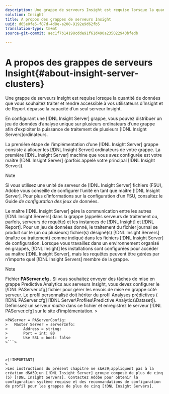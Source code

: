 ```yaml
---
description: Une grappe de serveurs Insight est requise lorsque la quantité de données que vous souhaitez traiter et rendre accessible à vos utilisateurs d’Insight et de Report dépasse la capacité d’un seul serveur Insight.
solution: Insight
title: A propos des grappes de serveurs Insight
uuid: d65e0fe5-f87d-4d8e-a208-9192e9d62fb5
translation-type: tm+mt
source-git-commit: aec1f7b14198cdde91f61d490a235022943bfedb

---
```



# A propos des grappes de serveurs Insight{#about-insight-server-clusters}

Une grappe de serveurs Insight est requise lorsque la quantité de données que vous souhaitez traiter et rendre accessible à vos utilisateurs d’Insight et de Report dépasse la capacité d’un seul serveur Insight.

En configurant une [!DNL Insight Server] grappe, vous pouvez distribuer un jeu de données d’analyse unique sur plusieurs ordinateurs d’une grappe afin d’exploiter la puissance de traitement de plusieurs [!DNL Insight Servers]ordinateurs.

La première étape de l’implémentation d’une [!DNL Insight Server] grappe consiste à allouer les [!DNL Insight Server] ordinateurs de votre grappe. La première [!DNL Insight Server] machine que vous avez configurée est votre maître [!DNL Insight Server] (parfois appelé votre principal [!DNL Insight Server]).

>[!NOTE]
>
>Si vous utilisez une unité de serveur de [!DNL Insight Server] fichiers (FSU), Adobe vous conseille de configurer l’unité en tant que maître [!DNL Insight Server]. Pour plus d’informations sur la configuration d’un FSU, consultez le Guide *de configuration des jeux de* données.

Le maître [!DNL Insight Server] gère la communication entre les autres [!DNL Insight Servers] dans la grappe (appelés serveurs de traitement ou, parfois, serveurs de requête) et les instances de [!DNL Insight] et [!DNL Report]. Pour un jeu de données donné, le traitement du fichier journal se produit sur le (un ou plusieurs) fichier(s) désigné(s) [!DNL Insight Servers] (maître ou traitement) comme indiqué dans les fichiers [!DNL Insight Server] de configuration. Lorsque vous travaillez dans un environnement organisé en grappes, [!DNL Insight] les installations sont configurées pour accéder au maître [!DNL Insight Server], mais les requêtes peuvent être gérées par n’importe quel [!DNL Insight Servers] membre de la grappe.

>[!NOTE]
>
>Fichier **PAServer.cfg** . Si vous souhaitez envoyer des tâches de mise en grappe Predictive Analytics aux serveurs Insight, vous devez configurer le [!DNL PAServer.cfg] fichier pour gérer les envois de mise en grappe côté serveur. Le profil personnalisé doit hériter du profil Analyses prédictives ( [!DNL PAServer.cfg] [!DNL Server\Profiles\Predictive Analytics\Dataset]). Définissez un serveur *maître* dans ce fichier et enregistrez le serveur [!DNL PAServer.cfg] sur le site d’implémentation. >
>
```>
>PAServer = PAServerConfig: 
>   Master Server = serverInfo: 
>       Address = string: 
>       Port = int: 80
>       Use SSL = bool: false
>```>



>[!IMPORTANT]
>
>Les instructions du présent chapitre ne s&#39;appliquent pas à la création d&#39;un [!DNL Insight Server] groupe composé de plus de cinq (5) [!DNL Insight Servers]. Contactez Adobe pour obtenir la configuration système requise et des recommandations de configuration de profil pour les grappes de plus de cinq [!DNL Insight Servers].

